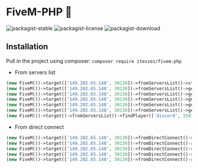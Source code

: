 # FiveM-PHP  🐌
![packagist-stable](https://badgen.net/packagist/v/itexzoz/fivem-php)
![packagist-license](https://img.shields.io/packagist/l/itexzoz/fivem-php.svg)
![packagist-download](https://badgen.net/packagist/dt/itexzoz/fivem-php)
 
## Installation
Pull in the project using composer:
`composer require itexzoz/fivem-php`


- From servers list 
```php
(new FiveM())->target(['149.202.65.148', 30130])->fromServersList()->status();
(new FiveM())->target(['149.202.65.148', 30130])->fromServersList()->get();
(new FiveM())->target(['149.202.65.148', 30130])->fromServersList()->getPlayers();
(new FiveM())->target(['149.202.65.148', 30130])->fromServersList()->getInfos();
(new FiveM())->target(['149.202.65.148', 30130])->fromServersList()->getResources();
(new FiveM())->target(['149.202.65.148', 30130])->fromServersList()->getRequest(); // GuzzleHttp
(new FiveM())->target()->fromServersList()->findPlayer(['discord', 150336961867939840]);
```

- From direct connect
```php
(new FiveM())->target(['149.202.65.148', 30130])->fromDirectConnect()->status();
(new FiveM())->target(['149.202.65.148', 30130])->fromDirectConnect()->get();
(new FiveM())->target(['149.202.65.148', 30130])->fromDirectConnect()->getPlayers();
(new FiveM())->target(['149.202.65.148', 30130])->fromDirectConnect()->getInfos();
(new FiveM())->target(['149.202.65.148', 30130])->fromDirectConnect()->getResources();
```

